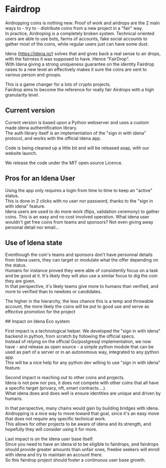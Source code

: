 
# Fairdrop

Airdropping coins is nothing new. Proof of work and airdrops are the 2 main ways to - try to - distribute coins from a new project in a "fair" way.  
In practice, Airdroping is a completely broken system. Technical oriented users are able to use bots, farms of accounts, fake social accounts to gather most of the coins, while regular users just can have some dust. 

Idena (https://idena.io/) solves that and gives back a real sense to air drops, with the fairness it was supposed to have. Hence "FairDrop".  
With Idena giving a strong uniqueness guarantee on the identity Fairdrop raises to a new level an effectively makes it sure the coins are sent to various person and groups. 

This is a game changer for a lots of crypto projects.  
Fairdrop aims to become the reference for really fair Airdrops with a high granularity level.

## Current version

Current version is based upon a Python webserver and uses a custom made idena authentification library.  
The auth library itself is an implementation of the "sign in with idena" protocol, and works with the official Idena app.

Code is being cleaned up a little bit and will be released asap, with our website launch.

We release the code under the MIT open source Licence.

## Pros for an Idena User
Using the app only requires a login from time to time to keep an "active" status.  
This is done in 2 clicks with no user nor password, thanks to the "sign in with idena" feature.  
Idena users are used to do more work (flips, validation ceremony) to gather coins. This is an easy and no cost involved operation. 
What idena user wouldn't get free coins from teams and sponsors? Not even giving away personal detail nor email...

## Use of Idena state
Eventhough the coin's teams and sponsors don't have personnal details from Idena users, they can target or modulate what the offer depending on the status.  
Humans for instance proved they were able of consistently focus on a task and be good at it. It's likely they will also use a similar focus to dig the coin they are given.  
In that perspective, it's likely teams give more to humans than verified, and more to verified than to newbies or candidates.

The higher in the hierarchy, the less chance this is a temp and throwable account, the more likely the coins will be put to good use and serve as effective promotion for the project

## Impact on Idena Eco system

First impact is a technological helper. We developed the "sign in with idena" backend in python, from scratch by following the official specs.  
Instead of relying on the official Go/postgresql implementation, we now have - and release as open source - a simple python module that can be used as part of a server or in an autonomous way, integrated to any python app.  
This will be a nice help for any python dev willing to use "sign in with idena" feature.  

Second impact is reaching out to other coins and projects.  
Idena is not pow nor pos, it does not compete with other coins that all have a specific target (privacy, nft, smart contracts....).  
What idena does and does well is ensure identities are unique and driven by humans.

In that perspective, many chains would gain by building bridges with idena.  
Airdropping is a nice way to move toward that goal, since it's an easy move that does not require any specific technical work.  
This allows for other projects to be aware of idena and its strength, and hopefully they will consider using it for more.  

Last impact is on the idena user base itself.  
Since you need to have an idena id to be eligible to fairdrops, and fairdrops should provide greater amounts than unfair ones, freebie seekers will enroll with idena and try to maintain an account there.  
So this fairdrop project should foster a continuous user base growth.
